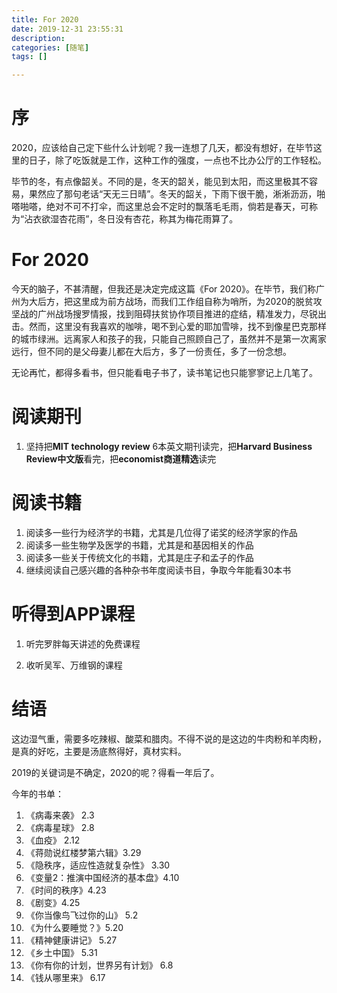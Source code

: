 ```yaml
---
title: For 2020
date: 2019-12-31 23:55:31
description: 
categories: [随笔]
tags: [] 

---
```

# 序
2020，应该给自己定下些什么计划呢？我一连想了几天，都没有想好，在毕节这里的日子，除了吃饭就是工作，这种工作的强度，一点也不比办公厅的工作轻松。

毕节的冬，有点像韶关。不同的是，冬天的韶关，能见到太阳，而这里极其不容易，果然应了那句老话“天无三日晴”。冬天的韶关，下雨下很干脆，淅淅沥沥，啪嗒啪嗒，绝对不可不打伞，而这里总会不定时的飘落毛毛雨，倘若是春天，可称为“沾衣欲湿杏花雨”，冬日没有杏花，称其为梅花雨算了。

<!-- more -->

# For 2020

今天的脑子，不甚清醒，但我还是决定完成这篇《For 2020》。在毕节，我们称广州为大后方，把这里成为前方战场，而我们工作组自称为哨所，为2020的脱贫攻坚战的广州战场搜罗情报，找到阻碍扶贫协作项目推进的症结，精准发力，尽锐出击。然而，这里没有我喜欢的咖啡，喝不到心爱的耶加雪啡，找不到像星巴克那样的城市绿洲。远离家人和孩子的我，只能自己照顾自己了，虽然并不是第一次离家远行，但不同的是父母妻儿都在大后方，多了一份责任，多了一份念想。

无论再忙，都得多看书，但只能看电子书了，读书笔记也只能寥寥记上几笔了。



# 阅读期刊

1. 坚持把**MIT technology review** 6本英文期刊读完，把**Harvard Business Review中文版**看完，把**economist商道精选**读完

# 阅读书籍

1. 阅读多一些行为经济学的书籍，尤其是几位得了诺奖的经济学家的作品
1. 阅读多一些生物学及医学的书籍，尤其是和基因相关的作品
1. 阅读多一些关于传统文化的书籍，尤其是庄子和孟子的作品
1. 继续阅读自己感兴趣的各种杂书年度阅读书目，争取今年能看30本书

# 听得到APP课程

1. 听完罗胖每天讲述的免费课程

1. 收听吴军、万维钢的课程


# 结语

这边湿气重，需要多吃辣椒、酸菜和腊肉。不得不说的是这边的牛肉粉和羊肉粉，是真的好吃，主要是汤底熬得好，真材实料。

2019的关键词是不确定，2020的呢？得看一年后了。

今年的书单：

1. 《病毒来袭》 2.3
2. 《病毒星球》 2.8
3. 《血疫》 2.12
4. 《蒋勋说红楼梦第六辑》3.29
5. 《隐秩序，适应性造就复杂性》 3.30
6. 《变量2：推演中国经济的基本盘》4.10
7. 《时间的秩序》4.23
8. 《剧变》4.25
9. 《你当像鸟飞过你的山》 5.2
10. 《为什么要睡觉？》5.20
11. 《精神健康讲记》 5.27
12. 《乡土中国》 5.31
13. 《你有你的计划，世界另有计划》 6.8
14. 《钱从哪里来》 6.17
